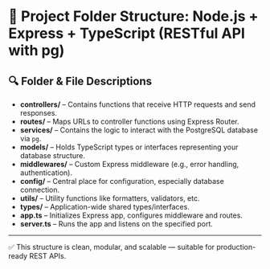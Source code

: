 # 📁 Project Folder Structure: Node.js + Express + TypeScript (RESTful API with pg)


## 🔍 Folder & File Descriptions

- **controllers/** – Contains functions that receive HTTP requests and send responses.
- **routes/** – Maps URLs to controller functions using Express Router.
- **services/** – Contains the logic to interact with the PostgreSQL database via `pg`.
- **models/** – Holds TypeScript types or interfaces representing your database structure.
- **middlewares/** – Custom Express middleware (e.g., error handling, authentication).
- **config/** – Central place for configuration, especially database connection.
- **utils/** – Utility functions like formatters, validators, etc.
- **types/** – Application-wide shared types/interfaces.
- **app.ts** – Initializes Express app, configures middleware and routes.
- **server.ts** – Runs the app and listens on the specified port.

---

✅ This structure is clean, modular, and scalable — suitable for production-ready REST APIs.

